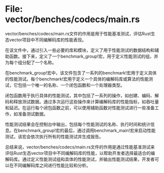 # File: vector/benches/codecs/main.rs

vector/benches/codecs/main.rs文件的作用是用于性能基准测试，评估Rust生态vector项目中不同编解码库的性能表现。

在该文件中，通过引入一些必要的库和模块，定义了用于性能测试的数据结构和辅助函数。接下来，定义了一个benchmark_group!宏，用于定义性能测试的组，并为每个组分配了一个名称。

在benchmark_group!宏中，该文件包含了一系列的benchmark!宏用于定义具体的性能测试。每个benchmark!宏用于定义一个具体的编解码库或算法的性能测试，它包括一个唯一的名称、一个闭包函数和一个处理器类型。

闭包函数用于执行具体的性能测试，其中包括了一系列的操作，如创建、编码、解码和释放测试数据。通过多次运行这些操作来计算编解码库的性能指标，如吞吐量和延迟。在运行每个闭包函数之前，可以使用辅助函数对性能测试进行一些准备工作，如准备测试数据。

性能测试结果会在控制台中输出，包括每个性能测试的名称、执行时间和统计信息。在benchmark_group!宏的最后，通过调用benchmark_main!宏来启动性能测试，该宏会依次执行所有的性能测试并生成报告。

总结来说，vector/benches/codecs/main.rs文件的作用是通过性能基准测试来评估Rust生态vector项目中不同编解码库的性能，以帮助开发者选择最适合的编解码库。通过定义性能测试组和具体的性能测试，并输出性能测试结果，开发者可以在不同编解码库之间进行性能比较和分析。

